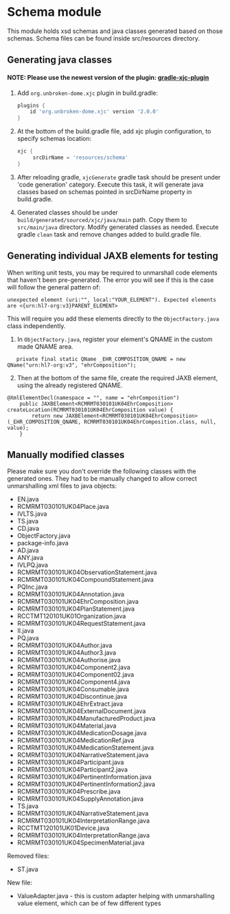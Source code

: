 # Schema module

This module holds xsd schemas and java classes generated based on those schemas.
Schema files can be found inside src/resources directory.

## Generating java classes

#### NOTE: Please use the newest version of the plugin: [gradle-xjc-plugin](https://github.com/unbroken-dome/gradle-xjc-plugin)


1. Add `org.unbroken-dome.xjc` plugin in build.gradle:
    ```groovy
    plugins {
        id 'org.unbroken-dome.xjc' version '2.0.0'
    }
    ```
2. At the bottom of the build.gradle file, add xjc plugin configuration,
   to specify schemas location:
   ```groovy
   xjc {
        srcDirName = 'resources/schema'
   }
   ```
3. After reloading gradle, `xjcGenerate` gradle task should be present under
   'code generation' category. Execute this task, it will generate java classes
   based on schemas pointed in srcDirName property in build.gradle.
   
4. Generated classes should be under `build/generated/sourced/xjc/java/main` path.
   Copy them to `src/main/java` directory. Modify generated classes as needed.
   Execute gradle `clean` task and remove changes added to build.gradle file.

## Generating individual JAXB elements for testing

When writing unit tests, you may be required to unmarshall code elements that haven't been pre-generated. The error you will see if this is the case will follow the general pattern of: 

```
unexpected element (uri:"", local:"YOUR_ELEMENT"). Expected elements are <{urn:hl7-org:v3}PARENT_ELEMENT>
```

This will require you add these elements directly to the `ObjectFactory.java` class independently.

1. In `ObjectFactory.java`, register your element's QNAME in the custom made QNAME area.
```
   private final static QName _EHR_COMPOSITION_QNAME = new QName("urn:hl7-org:v3", "ehrComposition");
```

2. Then at the bottom of the same file, create the required JAXB element, using the already registered QNAME.
```
@XmlElementDecl(namespace = "", name = "ehrComposition")
    public JAXBElement<RCMRMT030101UK04EhrComposition> createLocation(RCMRMT030101UK04EhrComposition value) {
        return new JAXBElement<RCMRMT030101UK04EhrComposition>(_EHR_COMPOSITION_QNAME, RCMRMT030101UK04EhrComposition.class, null, value);
    }
```

   
## Manually modified classes

Please make sure you don't override the following classes with the generated ones. They had to be manually changed to allow correct unmarshalling xml files to java objects:
- EN.java 
- RCMRMT030101UK04Place.java
- IVLTS.java
- TS.java
- CD.java
- ObjectFactory.java
- package-info.java
- AD.java
- ANY.java
- IVLPQ.java
- RCMRMT030101UK04ObservationStatement.java
- RCMRMT030101UK04CompoundStatement.java
- PQInc.java
- RCMRMT030101UK04Annotation.java
- RCMRMT030101UK04EhrComposition.java
- RCMRMT030101UK04PlanStatement.java
- RCCTMT120101UK01Organization.java
- RCMRMT030101UK04RequestStatement.java
- II.java
- PQ.java
- RCMRMT030101UK04Author.java
- RCMRMT030101UK04Author3.java
- RCMRMT030101UK04Authorise.java
- RCMRMT030101UK04Component2.java
- RCMRMT030101UK04Component02.java
- RCMRMT030101UK04Component4.java
- RCMRMT030101UK04Consumable.java
- RCMRMT030101UK04Discontinue.java
- RCMRMT030101UK04EhrExtract.java
- RCMRMT030101UK04ExternalDocument.java
- RCMRMT030101UK04ManufacturedProduct.java
- RCMRMT030101UK04Material.java
- RCMRMT030101UK04MedicationDosage.java
- RCMRMT030101UK04MedicationRef.java
- RCMRMT030101UK04MedicationStatement.java
- RCMRMT030101UK04NarrativeStatement.java
- RCMRMT030101UK04Participant.java
- RCMRMT030101UK04Participant2.java
- RCMRMT030101UK04PertinentInformation.java
- RCMRMT030101UK04PertinentInformation2.java
- RCMRMT030101UK04Prescribe.java
- RCMRMT030101UK04SupplyAnnotation.java
- TS.java
- RCMRMT030101UK04NarrativeStatement.java
- RCMRMT030101UK04InterpretationRange.java
- RCCTMT120101UK01Device.java
- RCMRMT030101UK04InterpretationRange.java
- RCMRMT030101UK04SpecimenMaterial.java

Removed files:
- ST.java

New file:
- ValueAdapter.java - this is custom adapter helping with unmarshalling value element,
  which can be of few different types
